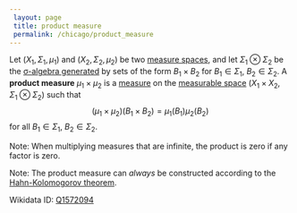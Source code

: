 ```yaml
---
 layout: page
 title: product measure
 permalink: /chicago/product_measure
---
```

Let $(X_1,\Sigma_1,\mu_1)$ and $(X_2,\Sigma_2,\mu_2)$ be two [measure spaces](https://mathgloss.github.io/MathGloss/measure_space), and let $\Sigma_1\otimes \Sigma_2$ be the [σ-algebra generated](https://mathgloss.github.io/MathGloss/generate_a_σ-algebra) by sets of the form $B_1\times B_2$ for $B_1\in \Sigma_1$, $B_2\in \Sigma_2$. A **product measure** $\mu_1\times \mu_2$ is a [measure](https://mathgloss.github.io/MathGloss/##############measure) on the [measurable space](https://mathgloss.github.io/MathGloss/measurable) $(X_1\times X_2, \Sigma_1\otimes\Sigma_2)$ such that $$(\mu_1\times\mu_2)(B_1\times B_2) = \mu_1(B_1)\mu_2(B_2)$$ for all $B_1\in \Sigma_1$, $B_2\in \Sigma_2$. 

Note: When multiplying measures that are infinite, the product is zero if any factor is zero.

Note: The product measure can *always* be constructed according to the [Hahn-Kolomogorov theorem](https://mathgloss.github.io/MathGloss/Carathéodory's_extension_theorem).

Wikidata ID: [Q1572094](https://www.wikidata.org/wiki/Q1572094)